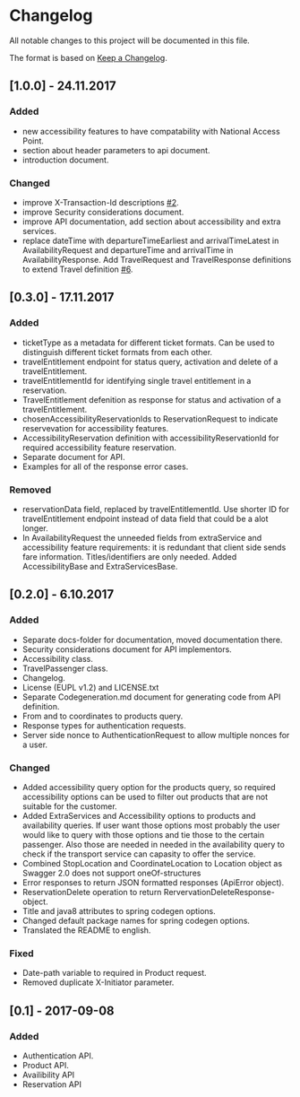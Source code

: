 # Changelog
All notable changes to this project will be documented in this file.

The format is based on [Keep a Changelog](http://keepachangelog.com/en/1.0.0/).

## [1.0.0] - 24.11.2017
### Added
- new accessibility features to have compatability with National Access Point.
- section about header parameters to api document.
- introduction document.

### Changed
- improve X-Transaction-Id descriptions [#2](https://github.com/finnishtransportagency/lippu-api/issues/2).
- improve Security considerations document.
- improve API documentation, add section about accessibility
  and extra services.
- replace dateTime with departureTimeEarliest and arrivalTimeLatest
  in AvailabilityRequest and departureTime and arrivalTime in
  AvailabilityResponse. Add TravelRequest and TravelResponse definitions
  to extend Travel definition [#6](https://github.com/finnishtransportagency/lippu-api/issues/6).

## [0.3.0] - 17.11.2017
### Added
- ticketType as a metadata for different ticket formats. Can be used to distinguish
  different ticket formats from each other.
- travelEntitlement endpoint for status query, activation and delete of a travelEntitlement.
- travelEntitlementId for identifying single travel entitlement in a reservation.
- TravelEntitlement defenition as response for status and activation of a travelEntitlement.
- chosenAccessibilityReservationIds to ReservationRequest to indicate reservevation
  for accessibility features.
- AccessibilityReservation definition with accessibilityReservationId for
  required accessibility feature reservation.
- Separate document for API.
- Examples for all of the response error cases.

### Removed
- reservationData field, replaced by travelEntitlementId. Use shorter ID for
  travelEntitlement endpoint instead of data field that could be a alot longer.  
- In AvailabilityRequest the unneeded fields from extraService and accessibility feature
  requirements: it is redundant that client side sends fare information. Titles/identifiers
  are only needed. Added AccessibilityBase and ExtraServicesBase.

## [0.2.0] - 6.10.2017
### Added
- Separate docs-folder for documentation, moved documentation there.
- Security considerations document for API implementors.
- Accessibility class.
- TravelPassenger class.
- Changelog.
- License (EUPL v1.2) and LICENSE.txt
- Separate Codegeneration.md document for generating code from API definition. 
- From and to coordinates to products query.
- Response types for authentication requests.
- Server side nonce to AuthenticationRequest to allow multiple nonces for a user. 


### Changed
- Added accessibility query option for the products query, so required accessibility
  options can be used to filter out products that are not suitable for the
  customer.
- Added ExtraServices and Accessibility options to products and availability
  queries. If user want those options most probably the user would like
  to query with those options and tie those to the certain passenger.
  Also those are needed in needed in the availability query to check if
  the transport service can capasity to offer the service.   
- Combined StopLocation and CoordinateLocation to Location object as Swagger 2.0
  does not support oneOf-structures
- Error responses to return JSON formatted responses (ApiError object).
- ReservationDelete operation to return RervervationDeleteResponse-object.
- Title and java8 attributes to spring codegen options.
- Changed default package names for spring codegen options.
- Translated the README to english.

### Fixed
- Date-path variable to required in Product request.
- Removed duplicate X-Initiator parameter.

## [0.1] - 2017-09-08
### Added
- Authentication API.
- Product API.
- Availibility API
- Reservation API
